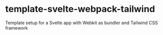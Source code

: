 # template-svelte-webpack-tailwind
Template setup for a Svelte app with Webkit as bundler and Tailwind CSS framework
